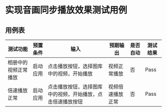 # 实现音画同步播放效果测试用例

## 用例表

| 测试功能         | 预置条件                      | 输入            | 预期输出                                                | 是否自动 | 测试结果 |
|--------------|---------------------------|---------------|-----------------------------------------------------|------|------|
| 相册中的视频正常播放  | 	启动应用 | 	点击播放按钮，选择图库中的视频，开始播放	 | 视频正常播放 | 否    | Pass |
| 倍速播放正常  | 	启动应用 | 	点击播放按钮，选择图库中的视频，开始播放，点击倍速播放按钮	 | 视频倍速播放正常 | 否    | Pass |
